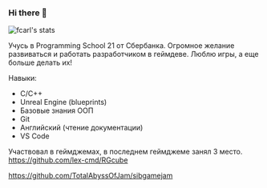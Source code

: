 ### Hi there 👋

<!--
**lex-cmd/lex-cmd** is a ✨ _special_ ✨ repository because its `README.md` (this file) appears on your GitHub profile.

Here are some ideas to get you started:

- 🔭 I’m currently working on ...
- 🌱 I’m currently learning ...
- 👯 I’m looking to collaborate on ...
- 🤔 I’m looking for help with ...
- 💬 Ask me about ...
- 📫 How to reach me: ...
- 😄 Pronouns: ...
- ⚡ Fun fact: ...
-->
![fcarl's stats](https://badge42.herokuapp.com/api/stats/fcarl)

Учусь в Programming School 21 от Сбербанка.
Огромное желание развиваться и работать разработчиком в геймдеве.
Люблю игры, а еще больше делать их!

Навыки:
* С/С++
* Unreal Engine (blueprints)
* Базовые знания ООП
* Git
* Английский (чтение документации)
* VS Code

Участвовал в геймджемах, в последнем геймджеме занял 3 место. https://github.com/lex-cmd/RGcube

https://github.com/TotalAbyssOfJam/sibgamejam
